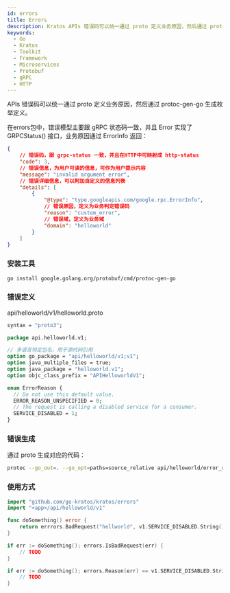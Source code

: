 ```yaml
---
id: errors
title: Errors
description: Kratos APIs 错误码可以统一通过 proto 定义业务原因，然后通过 protoc-gen-go-errors 生成判定代码
keywords:
  - Go 
  - Kratos
  - Toolkit
  - Framework
  - Microservices
  - Protobuf
  - gRPC
  - HTTP
---
```


APIs 错误码可以统一通过 proto 定义业务原因，然后通过 protoc-gen-go 生成枚举定义。

在errors包中，错误模型主要跟 gRPC 状态码一致，并且 Error 实现了 GRPCStatus() 接口，业务原因通过 ErrorInfo 返回：
```json
{
    // 错误码，跟 grpc-status 一致，并且在HTTP中可映射成 http-status
    "code": 3,
    // 错误信息，为用户可读的信息，可作为用户提示内容
    "message": "invalid argument error",
    // 错误详细信息，可以附加自定义的信息列表
    "details": [
        {
            "@type": "type.googleapis.com/google.rpc.ErrorInfo",
            // 错误原因，定义为业务判定错误码
            "reason": "custom_error",
            // 错误域，定义为业务域
            "domain": "helloworld"
        }
    ]
}
```

### 安装工具
```bash
go install google.golang.org/protobuf/cmd/protoc-gen-go
```

### 错误定义

api/helloworld/v1/helloworld.proto

```protobuf
syntax = "proto3";

package api.helloworld.v1;

// 多语言特定包名，用于源代码引用
option go_package = "api/helloworld/v1;v1";
option java_multiple_files = true;
option java_package = "helloworld.v1";
option objc_class_prefix = "APIHelloworldV1";

enum ErrorReason {
  // Do not use this default value.
  ERROR_REASON_UNSPECIFIED = 0;
  // The request is calling a disabled service for a consumer.
  SERVICE_DISABLED = 1;
}
```

### 错误生成

通过 proto 生成对应的代码：

```bash
protoc --go_out=. --go_opt=paths=source_relative api/helloworld/error_reason.proto
```

### 使用方式
```go
import "github.com/go-kratos/kratos/errors"
import "<app>/api/helloworld/v1"

func doSomething() error {
	return errrors.BadRequest("hellworld", v1.SERVICE_DISABLED.String(), "service has been disabled")
}

if err := doSomething(); errors.IsBadRequest(err) {
	// TODO
}

if err := doSomething(); errors.Reason(err) == v1.SERVICE_DISABLED.String() {
	// TODO
}
```
